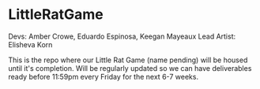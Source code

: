 # LittleRatGame
Devs: Amber Crowe, Eduardo Espinosa, Keegan Mayeaux 
Lead Artist: Elisheva Korn 

This is the repo where our Little Rat Game (name pending) will be housed until it's completion. 
Will be regularly updated so we can have deliverables ready before 11:59pm every Friday for the next 6-7 weeks.
